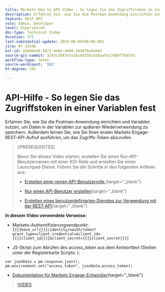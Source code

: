 ```yaml
---
title: Marketo How to API Video - So legen Sie das Zugriffstoken in einer Variablen fest
description: Erfahren Sie, wie Sie die Postman-Anwendung einrichten und Variablen nutzen, um Daten zur Wiederverwendbarkeit in der -Variablen zu speichern.
feature: REST API
role: Admin, Developer
level: Experienced
doc-type: Technical Video
duration: 772
last-substantial-update: 2024-08-06T00:00:00Z
jira: KT-15548
exl-id: 4da86ed6-1072-4e0e-a648-16587badaeb3
source-git-commit: 3243c3047efa1bcb92581a58aafe17689ff945fd
workflow-type: tm+mt
source-wordcount: '161'
ht-degree: 24%

---
```


# API-Hilfe - So legen Sie das Zugriffstoken in einer Variablen fest

Erfahren Sie, wie Sie die Postman-Anwendung einrichten und Variablen nutzen, um Daten in der Variablen zur späteren Wiederverwendung zu speichern. Außerdem lernen Sie, wie Sie Ihren ersten Marketo Engage-REST-API-Aufruf ausführen, um das Zugriffs-Token abzurufen.

>[!PREREQUISITES]
>
>Bevor Sie dieses Video starten, erstellen Sie einen Nur-API-Benutzernamen mit einer AOI-Rolle und erstellen Sie einen Launchpad-Dienst. Führen Sie die Schritte in den folgenden Artikeln aus:
>
>* [Erstellen einer reinen API-Benutzerrolle ](https://experienceleague.adobe.com/en/docs/marketo/using/product-docs/administration/users-and-roles/create-an-api-only-user-role){target="_blank"}
>
>* [Nur einen API-Benutzer erstellen](https://experienceleague.adobe.com/en/docs/marketo/using/product-docs/administration/users-and-roles/create-an-api-only-user){target="_blank"}
>
>* [Erstellen eines benutzerdefinierten Dienstes zur Verwendung mit der REST-API](https://experienceleague.adobe.com/en/docs/marketo/using/product-docs/administration/additional-integrations/create-a-custom-service-for-use-with-rest-api){target="_blank"}

**In diesem Video verwendete Verweise:**

* Marketo-Authentifizierungsendpunkt: `{{{}base_url{}}}/identity/oauth/token?grant_type=client_credentials&client_id={{{}client_id{}}}&client_secret={{{}client_secret{}}}`

* JS-Skript zum Abrufen des access_token aus dem Antworttext (Stellen unter der Registerkarte Scripts: ):

```
var jsonData = pm.response.json();
pm.environment.set("access_token", jsonData.access_token);
```

* [Dokumentation für Marketo Engage-Entwickler](https://experienceleague.adobe.com/en/docs/marketo-developer/marketo/rest/authentication){target="_blank"}

>[!VIDEO](https://video.tv.adobe.com/v/3429275/?learn=on)
